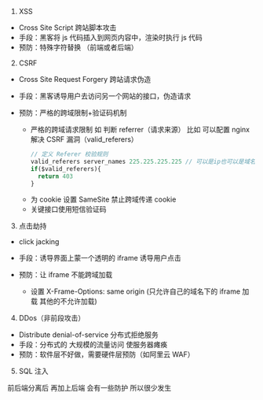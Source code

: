1. XSS

- Cross Site Script 跨站脚本攻击
- 手段：黑客将 js 代码插入到网页内容中，渲染时执行 js 代码
- 预防：特殊字符替换 （前端或者后端）

2. CSRF

- Cross Site Request Forgery 跨站请求伪造
- 手段：黑客诱导用户去访问另一个网站的接口，伪造请求
- 预防：严格的跨域限制+验证码机制

  - 严格的跨域请求限制 如 判断 referrer（请求来源）
    比如 可以配置 nginx 解决 CSRF 漏洞（valid_referers）
    ```js
    // 定义 Referer 校验规则
    valid_referers server_names 225.225.225.225 // 可以是ip也可以是域名 可以配置多个
    if($valid_referers){
      return 403
    }
    ```
  - 为 cookie 设置 SameSite 禁止跨域传递 cookie
  - 关键接口使用短信验证码

3. 点击劫持

- click jacking
- 手段：诱导界面上蒙一个透明的 iframe 诱导用户点击
- 预防：让 iframe 不能跨域加载

  - 设置 X-Frame-Options: same origin (只允许自己的域名下的 iframe 加载 其他的不允许加载)

4. DDos（非前段攻击）

- Distribute denial-of-service 分布式拒绝服务
- 手段：分布式的 大规模的流量访问 使服务器瘫痪
- 预防：软件层不好做，需要硬件层预防（如阿里云 WAF）

5.  SQL 注入

前后端分离后 再加上后端 会有一些防护 所以很少发生
